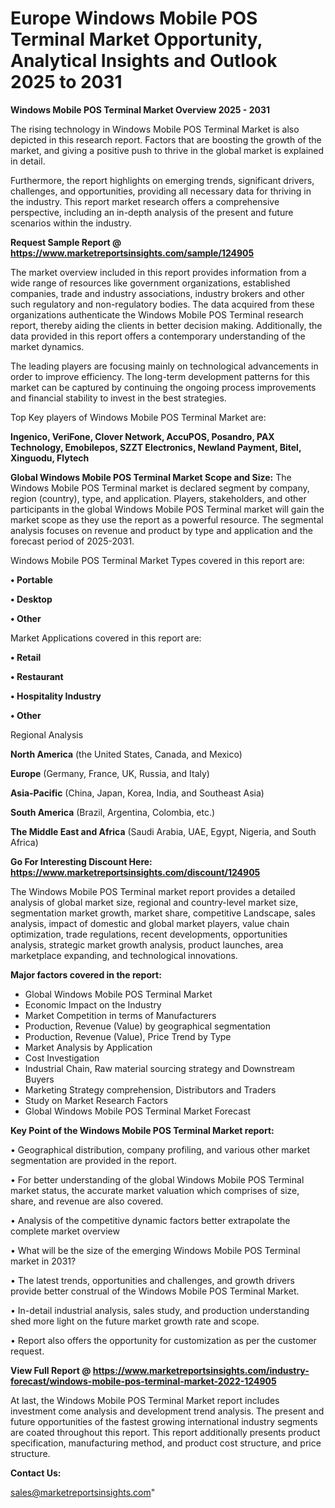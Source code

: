 # Europe Windows Mobile POS Terminal Market Opportunity, Analytical Insights and Outlook 2025 to 2031

<Strong> Windows Mobile POS Terminal Market Overview 2025 - 2031</strong>

The rising technology in Windows Mobile POS Terminal Market is also depicted in this research report. Factors that are boosting the growth of the market, and giving a positive push to thrive in the global market is explained in detail.

Furthermore, the report highlights on emerging trends, significant drivers, challenges, and opportunities, providing all necessary data for thriving in the industry. This report market research offers a comprehensive perspective, including an in-depth analysis of the present and future scenarios within the industry.

<strong>Request Sample Report @ <a href=https://www.marketreportsinsights.com/sample/124905>https://www.marketreportsinsights.com/sample/124905</a></strong>

The market overview included in this report provides information from a wide range of resources like government organizations, established companies, trade and industry associations, industry brokers and other such regulatory and non-regulatory bodies. The data acquired from these organizations authenticate the Windows Mobile POS Terminal research report, thereby aiding the clients in better decision making. Additionally, the data provided in this report offers a contemporary understanding of the market dynamics.

The leading players are focusing mainly on technological advancements in order to improve efficiency. The long-term development patterns for this market can be captured by continuing the ongoing process improvements and financial stability to invest in the best strategies.

Top Key players of Windows Mobile POS Terminal Market are:

<strong>Ingenico, VeriFone, Clover Network, AccuPOS, Posandro, PAX Technology, Emobilepos, SZZT Electronics, Newland Payment, Bitel, Xinguodu, Flytech</strong>

<strong><b>Global Windows Mobile POS Terminal Market Scope and Size:</b></strong>
The Windows Mobile POS Terminal market is declared segment by company, region (country), type, and application. Players, stakeholders, and other participants in the global Windows Mobile POS Terminal market will gain the market scope as they use the report as a powerful resource. The segmental analysis focuses on revenue and product by type and application and the forecast period of 2025-2031.

Windows Mobile POS Terminal Market Types covered in this report are:

<strong>• Portable

• Desktop

• Other</strong>

Market Applications covered in this report are:

<strong>• Retail

• Restaurant

• Hospitality Industry

• Other</strong> 

Regional Analysis

<strong>North America</strong> (the United States, Canada, and Mexico)

<strong>Europe</strong> (Germany, France, UK, Russia, and Italy)

<strong>Asia-Pacific</strong> (China, Japan, Korea, India, and Southeast Asia)

<strong>South America</strong> (Brazil, Argentina, Colombia, etc.)

<strong>The Middle East and Africa</strong> (Saudi Arabia, UAE, Egypt, Nigeria, and South Africa)

<strong>Go For Interesting Discount Here: <a href=https://www.marketreportsinsights.com/discount/124905>https://www.marketreportsinsights.com/discount/124905</a></strong>

The Windows Mobile POS Terminal market report provides a detailed analysis of global market size, regional and country-level market size, segmentation market growth, market share, competitive Landscape, sales analysis, impact of domestic and global market players, value chain optimization, trade regulations, recent developments, opportunities analysis, strategic market growth analysis, product launches, area marketplace expanding, and technological innovations.

<strong><b>Major factors covered in the report:</b></strong>
<ul>
  <li>Global Windows Mobile POS Terminal Market </li>
  <li>Economic Impact on the Industry</li>
  <li>Market Competition in terms of Manufacturers</li>
  <li>Production, Revenue (Value) by geographical segmentation</li>
  <li>Production, Revenue (Value), Price Trend by Type</li>
  <li>Market Analysis by Application</li>
  <li>Cost Investigation</li>
  <li>Industrial Chain, Raw material sourcing strategy and Downstream Buyers</li>
  <li>Marketing Strategy comprehension, Distributors and Traders</li>
  <li>Study on Market Research Factors</li>
  <li>Global Windows Mobile POS Terminal Market Forecast</li>
</ul>

<strong><b>Key Point of the Windows Mobile POS Terminal Market report:</b></strong>

• Geographical distribution, company profiling, and various other market segmentation are provided in the report.

• For better understanding of the global Windows Mobile POS Terminal market status, the accurate market valuation which comprises of size, share, and revenue are also covered.

• Analysis of the competitive dynamic factors better extrapolate the complete market overview

• What will be the size of the emerging Windows Mobile POS Terminal market in 2031?

• The latest trends, opportunities and challenges, and growth drivers provide better construal of the Windows Mobile POS Terminal Market.

• In-detail industrial analysis, sales study, and production understanding shed more light on the future market growth rate and scope.

• Report also offers the opportunity for customization as per the customer request.

<strong><b>View Full Report @ <a href=https://www.marketreportsinsights.com/industry-forecast/windows-mobile-pos-terminal-market-2022-124905>https://www.marketreportsinsights.com/industry-forecast/windows-mobile-pos-terminal-market-2022-124905</a></b></strong>


At last, the Windows Mobile POS Terminal Market report includes investment come analysis and development trend analysis. The present and future opportunities of the fastest growing international industry segments are coated throughout this report. This report additionally presents product specification, manufacturing method, and product cost structure, and price structure.

<strong>Contact Us:</strong>

sales@marketreportsinsights.com"
